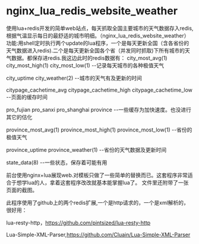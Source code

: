 # nginx_lua_redis_website_weather
使用lua+redis开发的简单web站点，每天抓取全国主要城市的天气数据存入redis,根据气温显示每日的最舒适的城市明细。（nginx_lua_redis_website_weather）
功能:用shell定时执行两个update的lua程序，一个是每天更新全国（含各省份的天气数据进入redis).二个是每天更新全国各个省（并发同时抓取)下所有城市的天气数据。都保存进redis.我这边此时的redis数据有：
city_most_avg(1)  city_most_high(1) city_most_low(1) --记录每天城市的各种极值天气

city_uptime city_weather(2) --城市的天气有及更新的时间

citypage_cachetime_avg  citypage_cachetime_high citypage_cachetime_low  --页面的缓存时间

pro_fujian  pro_sanxi pro_shanghai  province  --一些缓存为加快速度。也没进行其它的估化

province_most_avg(1)  province_most_high(1) province_most_low(1) --省份的极值天气

province_uptime province_weather(1) --省份的天气数据及更新时间

state_data(8) --一些状态，保存着可能有用

前台使用nginx+lua展现web.对模板只做了一些简单的替换而已。这套程序非常适合于想学lua的人，拿着这套程序改改就基本能掌握lua了。
文件里还附带了一张页面的截图。

此程序使用了github上的两个redis扩展,一个是http请求的，一个是xml解析的，很好用：

lua-resty-http，https://github.com/pintsized/lua-resty-http

Lua-Simple-XML-Parser,https://github.com/Cluain/Lua-Simple-XML-Parser  
